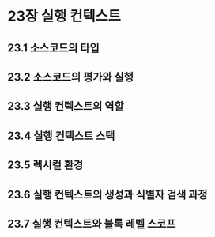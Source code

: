 # 23장 실행 컨텍스트

## 23.1 소스코드의 타입

## 23.2 소스코드의 평가와 실행

## 23.3 실행 컨텍스트의 역할

## 23.4 실행 컨텍스트 스택

## 23.5 렉시컬 환경

## 23.6 실행 컨텍스트의 생성과 식별자 검색 과정

## 23.7 실행 컨텍스트와 블록 레벨 스코프
